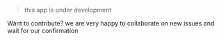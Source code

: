 > this app is under development


Want to contribute? we are very happy to collaborate on new issues and wait for our confirmation
